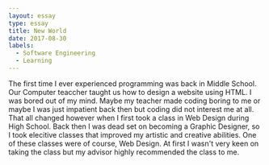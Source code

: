 ```yaml
---
layout: essay
type: essay
title: New World
date: 2017-08-30
labels:
  - Software Engineering
  - Learning
---
```


The first time I ever experienced programming was back in Middle School. Our Computer teaccher taught us how to design a website using HTML. I was bored out of my mind. Maybe my teacher made coding boring to me or maybe I was just impatient back then but coding did not interest me at all. That all changed however when I first took a class in Web Design during High School. Back then I was dead set on becoming a Graphic Designer, so I took elecitive classes that improved my artistic and creative abilities. One of these classes were of course, Web Design. At first I wasn't very keen on taking the class but my advisor highly recommended the class to me.
